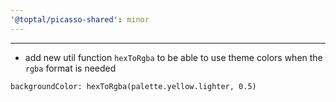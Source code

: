 ```yaml
---
'@toptal/picasso-shared': minor
---
```


---

- add new util function `hexToRgba` to be able to use theme colors when the `rgba` format is needed

```
backgroundColor: hexToRgba(palette.yellow.lighter, 0.5)
```
